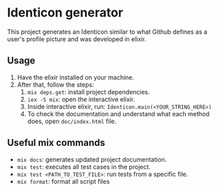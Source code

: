 # Identicon generator

This project generates an Identicon similar to what Github defines as a user's profile picture and was developed in elixir.

## Usage

1. Have the elixir installed on your machine.
2. After that, follow the steps:
   1. `mix deps.get`: install project dependencies.
   2. `iex -S mix`: open the interactive elixir.
   3. Inside interactive elixir, run: `Identicon.main(<YOUR_STRING_HERE>)`
   4. To check the documentation and understand what each method does, open `doc/index.html` file.

## Useful mix commands

- `mix docs`: generates updated project documentation.
- `mix test`: executes all test cases in the project.
- `mix test <PATH_TO_TEST_FILE>`: run tests from a specific file.
- `mix format`: format all script files
